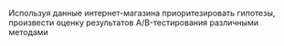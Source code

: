 Используя данные интернет-магазина приоритезировать гипотезы, произвести оценку результатов A/B-тестирования различными методами
